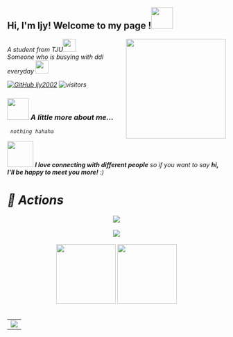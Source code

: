 <h2> Hi, I'm ljy! Welcome to my page !<img src="https://media.giphy.com/media/mGcNjsfWAjY5AEZNw6/giphy.gif" width="50"></h2>
<img align='right' src="https://i.pinimg.com/originals/12/72/94/127294a63188287fa4f96d46963904d0.gif" width="230">
<p><em>A student from TJU<img src="https://media.giphy.com/media/fYSnHlufseco8Fh93Z/giphy.gif" width="30">
  </br>
 Someone who is busying with ddl everyday <img src="https://media.giphy.com/media/WUlplcMpOCEmTGBtBW/giphy.gif" width="30">
</p>

[![GitHub ljy2002](https://img.shields.io/github/followers/ljy2002?label=follow&style=social)](https://github.com/ljy2002)
![visitors](https://visitor-badge.laobi.icu/badge?page_id=ljy2002)


### <img src="https://media.giphy.com/media/VgCDAzcKvsR6OM0uWg/giphy.gif" width="50"> A little more about me...  

```javascript
 nothing hahaha
```

<img src="https://media.giphy.com/media/LnQjpWaON8nhr21vNW/giphy.gif" width="60"> <em><b>I love connecting with different people</b> so if you want to say <b>hi, I'll be happy to meet you more!</b> :)</em>

# 🚀 Actions

<!-- 连续提交代码天数记录 -->
<div align="center">
  
  <img align="center" src="https://github-readme-streak-stats.herokuapp.com/?user=ljy2002&theme=dark&hide_border=true" />
</div>
<br>


<!-- GitHub奖杯🏆 -->
<div align="center"><img  src="https://github-profile-trophy.vercel.app/?username=ljy2002&row=1&column=6&no-frame=true&no-bg=true&theme=juicyfresh" /></div>
<br>

<!-- GitHub数据统计 -->
<div align="center">
  <img height="137px" src="https://github-readme-stats.vercel.app/api?username=ljy2002&hide_title=true&hide_border=true&show_icons=trueline_height=21" />
  <img height="137px" src="https://github-readme-stats.vercel.app/api/top-langs/?username=ljy2002&hide_title=true&hide_border=true&layout=compact&langs_count=6" />
</div>
<br>


<!-- GitHub Activity Graph -->
<table align="center">
  <tr>
    <td colspan="2">
      <img src="https://activity-graph.herokuapp.com/graph?username=ljy2002&theme=react-dark&bg_color=FF000000&hide_border=true" />
    </td>
  </tr>
</table>


